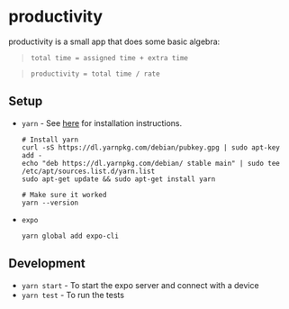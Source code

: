 # productivity

productivity is a small app that does some basic algebra:

> `total time = assigned time + extra time`

> `productivity = total time / rate`

## Setup

* `yarn` - See [here](https://yarnpkg.com/en/docs/install) for installation instructions.

    ```
    # Install yarn
    curl -sS https://dl.yarnpkg.com/debian/pubkey.gpg | sudo apt-key add -
    echo "deb https://dl.yarnpkg.com/debian/ stable main" | sudo tee /etc/apt/sources.list.d/yarn.list
    sudo apt-get update && sudo apt-get install yarn

    # Make sure it worked
    yarn --version
    ```

* `expo`

    ```
    yarn global add expo-cli
    ```

## Development

* `yarn start` - To start the expo server and connect with a device
* `yarn test` - To run the tests
